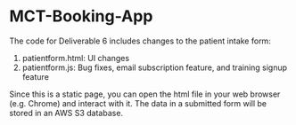 # MCT-Booking-App

The code for Deliverable 6 includes changes to the patient intake form:  
1. patientform.html: UI changes   
2. patientform.js: Bug fixes, email subscription feature, and training signup feature   

Since this is a static page, you can open the html file in your web browser (e.g. Chrome) and interact with it. The data in a submitted form will be stored in an AWS S3 database.
